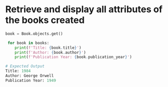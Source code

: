 # Retrieve and display all attributes of the books created

```python
book = Book.objects.get()

 for book in books:
    print(f'Title: {book.title}')
    print(f'Author: {book.author}')
    print(f'Publication Year: {book.publication_year}')

# Expected Output
Title: 1984
Author: George Orwell
Publication Year: 1949
```
